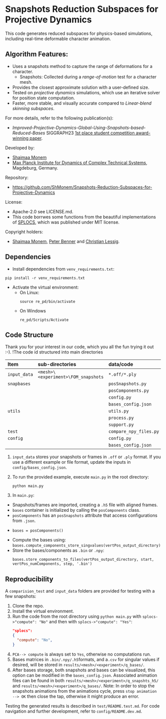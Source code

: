 # Snapshots Reduction Subspaces for Projective Dynamics

This code generates reduced subspaces for physics-based simulations, including real-time deformable character animation.

## Algorithm Features:
- Uses a snapshots method to capture the range of deformations for a character.
  - Snapshots: Collected during a *range-of-motion* test for a character mesh.
- Provides the closest approximate solution with a user-defined size.
- Tested on *projective dynamics* simulations, which use an iterative solver for position state computation.
- Faster, more stable, and visually accurate compared to *Linear-blend skinning subspaces*.

For more details, refer to the following publication(s):
- *Improved-Projective-Dynamics-Global-Using-Snapshots-based-Reduced-Bases* SIGGRAPH23 [1st place student competition award-winning paper](https://dl.acm.org/doi/10.1145/3588028.3603665).

Developed by:
- [Shaimaa Monem](https://orcid.org/0009-0008-4038-3452)
- [Max Planck Institute for Dynamics of Complex Technical Systems](https://www.mpi-magdeburg.mpg.de/2316/en), Magdeburg, Germany.

Repository:
- https://github.com/ShMonem/Snapshots-Reduction-Subspaces-for-Projective-Dynamics

License:
- Apache-2.0 see LICENSE.md.
- This code borrwes some functions from the beautiful implementations of [SPLOCS](https://github.com/tneumann/splocs), which was published under MIT license.

Copyright holders:
- [Shaimaa Monem](https://orcid.org/0009-0008-4038-3452), [Peter Benner](https://orcid.org/0000-0003-3362-4103) and [Christian Lessig](https://orcid.org/0000-0002-2740-6815).


## Dependencies
- Install dependencies from `venv_requirements.txt`:
````commandline
pip install -r venv_requirements.txt 
````
- Activate the virtual environment:
  - On Linux:
    ````commandline
    source re_pd/bin/activate
    ````
  - On Windows
    ````commandline
    re_pd/Scripts/Activate
    ````

## Code Structure
Thank you for your interest in our code, which you all the fun trying it out :-). !The code id structured into main directories

| Item         | sub-directories                       | data/code                |
|:-------------|:--------------------------------------|:-------------------------|
| `input_data` | ``<mesh>\<experiment>\FOM_snapshots`` | ``*.off/*.ply``          |
| `snapbases`  |                                       | ``posSnapshots.py``      |
|              |                                       | ``posComponents.py``     |
|              |                                       | ``config.py ``           |
|              |                                       | ``bases_config.json``    |
| ``utils``    |                                       | ``utils.py``             |
|              |                                       | ``process.py``           |
|              |                                       | ``support.py``           |
| ``test``     |                                       | ``compare_npy_files.py`` |
| ``config``   |                                       | ``config.py``            |
|              |                                       | ``bases_config.json``    |

1. `input_data` stores your snapshots or frames in `.off` or `.ply` format. If you use a different example or file format, update the inputs in `config/bases_config.json`.

2. To run the provided example, execute `main.py` in the root directory:
	```
 	python main.py
	```
3. In `main.py`:
  - Snapshots/frames are imported, creating a `.h5` file with aligned frames.
  - `bases` container is initialized by calling the `posComponents` class.
  - `posComponents` has an `posSnapshots` attribute that access configurations from `.json`.
  - ```
	bases = posComponents()
    ```
  -  Compute the bases using:
    ```
	bases.compute_components_store_singvalues(vertPos_output_directory)
    ```
  - Store the bases/components as `.bin` or `.npy`:
    ```
	bases.store_components_to_files(vertPos_output_directory, start, vertPos_numComponents, step, '.bin')
    ```

## Reproducibility

A `comparision_test` and `input_data` folders are provided for testing with a few snapshots:
1. Clone the repo.
2. Install the virtual environment.
3. Run the code from the root directory using `python main.py` with `splocs->"compute": "No"` and then with `splocs->"compute": "Yes"`:
    ```json
    "splocs":
    {
      "compute": "No",
    }
    ```
4. ``PCA--> compute`` is always set to ``Yes``, otherwise no computations run. 
5. Bases matrices in `.bin/.npy/.h5`formats, and a`.csv` for singular values if desired, will be stored in `results/<mesh>/<experiment>/q_bases/`.
6. After bases storage, both snapshots and bases can be visualized, this option can be modified in the ``bases_config.json``. Associated animation files can be found in both `results/<mesh>/<experiment>/q_snapshts_h5/` and `results/<mesh>/<experiment>/q_bases/`.
    Note: In order to stop the snapshots animations from the animations cycle, press ``stop animation --> OK`` then close the tap, otherwise it might produce an error.

Testing the generated results is described in ``test/README.test.md``.
For code navigation and further development, refer to ``config/README.dev.md``.
